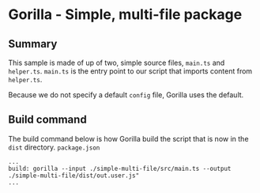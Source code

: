# Gorilla - Simple, multi-file package
## Summary
This sample is made of up of two, simple source files, `main.ts` and `helper.ts`. `main.ts` is the entry point to our script that imports content from `helper.ts`.

Because we do not specify a default `config` file, Gorilla uses the default.

## Build command
The build command below is how Gorilla build the script that is now in the `dist` directory.
`package.json`
```
...
build: gorilla --input ./simple-multi-file/src/main.ts --output ./simple-multi-file/dist/out.user.js"
...
```
